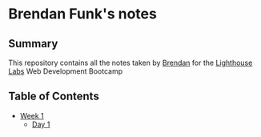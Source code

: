 # Brendan Funk's notes

## Summary
This repository contains all the notes taken by [Brendan](https://github.com/Brendan-funk) for the [Lighthouse Labs](https://www.lighthouselabs.ca/) Web Development Bootcamp


## Table of Contents
* [Week 1](/Week_1/)
  * [Day 1](/Week_1/Day_1/)